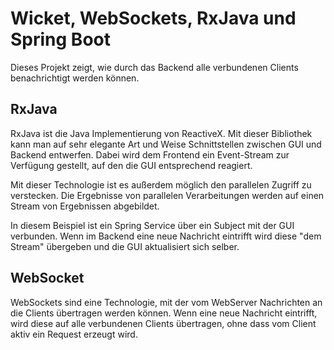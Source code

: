 # Wicket, WebSockets, RxJava und Spring Boot
Dieses Projekt zeigt, wie durch das Backend alle verbundenen Clients benachrichtigt werden können.

## RxJava
RxJava ist die Java Implementierung von ReactiveX. Mit dieser Bibliothek kann man auf sehr elegante Art und Weise
Schnittstellen zwischen GUI und Backend entwerfen. Dabei wird dem Frontend ein Event-Stream zur Verfügung gestellt,
auf den die GUI entsprechend reagiert.

Mit dieser Technologie ist es außerdem möglich den parallelen Zugriff zu verstecken. Die Ergebnisse von parallelen
Verarbeitungen werden auf einen Stream von Ergebnissen abgebildet.

In diesem Beispiel ist ein Spring Service über ein Subject<String> mit der GUI verbunden. Wenn im Backend eine neue
Nachricht eintrifft wird diese "dem Stream" übergeben und die GUI aktualisiert sich selber.

## WebSocket
WebSockets sind eine Technologie, mit der vom WebServer Nachrichten an die Clients übertragen werden können. Wenn eine
neue Nachricht eintrifft, wird diese auf alle verbundenen Clients übertragen, ohne dass vom Client aktiv ein Request
erzeugt wird.